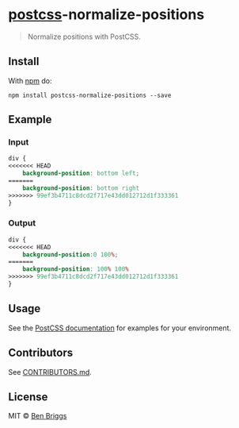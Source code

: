 # [postcss][postcss]-normalize-positions

> Normalize positions with PostCSS.

## Install

With [npm](https://npmjs.org/package/postcss-normalize-positions) do:

```
npm install postcss-normalize-positions --save
```

## Example

### Input

```css
div {
<<<<<<< HEAD
    background-position: bottom left;
=======
    background-position: bottom right
>>>>>>> 99ef3b4711c8dcd2f717e43dd012712d1f333361
}
```

### Output

```css
div {
<<<<<<< HEAD
    background-position:0 100%;
=======
    background-position: 100% 100%
>>>>>>> 99ef3b4711c8dcd2f717e43dd012712d1f333361
}
``` 

## Usage

See the [PostCSS documentation](https://github.com/postcss/postcss#usage) for
examples for your environment.

## Contributors

See [CONTRIBUTORS.md](https://github.com/cssnano/cssnano/blob/master/CONTRIBUTORS.md).

## License

MIT © [Ben Briggs](http://beneb.info)

[postcss]: https://github.com/postcss/postcss
